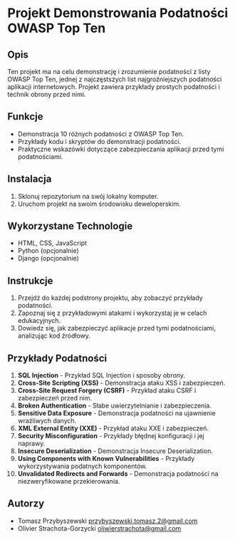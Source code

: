 # Projekt Demonstrowania Podatności OWASP Top Ten


## Opis
Ten projekt ma na celu demonstrację i zrozumienie podatności z listy OWASP Top Ten, jednej z najczęstszych list najgroźniejszych podatności aplikacji internetowych. Projekt zawiera przykłady prostych podatności i technik obrony przed nimi.

## Funkcje
- Demonstracja 10 różnych podatności z OWASP Top Ten.
- Przykłady kodu i skryptów do demonstracji podatności.
- Praktyczne wskazówki dotyczące zabezpieczania aplikacji przed tymi podatnościami.

## Instalacja
1. Sklonuj repozytorium na swój lokalny komputer.
2. Uruchom projekt na swoim środowisku deweloperskim.

## Wykorzystane Technologie
- HTML, CSS, JavaScript
- Python (opcjonalnie)
- Django (opcjonalnie)

## Instrukcje
1. Przejdź do każdej podstrony projektu, aby zobaczyć przykłady podatności.
2. Zapoznaj się z przykładowymi atakami i wykorzystaj je w celach edukacyjnych.
3. Dowiedz się, jak zabezpieczyć aplikacje przed tymi podatnościami, analizując kod źródłowy.

## Przykłady Podatności
1. **SQL Injection** - Przykład SQL Injection i sposoby obrony.
2. **Cross-Site Scripting (XSS)** - Demonstracja ataku XSS i zabezpieczeń.
3. **Cross-Site Request Forgery (CSRF)** - Przykład ataku CSRF i zabezpieczeń przed nim.
4. **Broken Authentication** - Słabe uwierzytelnianie i zabezpieczenia.
5. **Sensitive Data Exposure** - Demonstracja podatności na ujawnienie wrażliwych danych.
6. **XML External Entity (XXE)** - Przykład ataku XXE i zabezpieczeń.
7. **Security Misconfiguration** - Przykłady błędnej konfiguracji i jej naprawy.
8. **Insecure Deserialization** - Demonstracja Insecure Deserialization.
9. **Using Components with Known Vulnerabilities** - Przykłady wykorzystywania podatnych komponentów.
10. **Unvalidated Redirects and Forwards** - Demonstracja podatności na niezweryfikowane przekierowania.

## Autorzy
- Tomasz Przybyszewski przybyszewski.tomasz.2@gmail.com
- Olivier Strachota-Gorzycki oliwierstrachota@gmail.com
